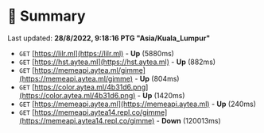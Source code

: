 # 📖 Summary
Last updated: **28/8/2022, 9:18:16 PTG "Asia/Kuala_Lumpur"**

- `GET` [https://lilr.ml](https://lilr.ml) - **Up** (5880ms)
- `GET` [https://hst.aytea.ml](https://hst.aytea.ml) - **Up** (882ms)
- `GET` [https://memeapi.aytea.ml/gimme](https://memeapi.aytea.ml/gimme) - **Up** (804ms)
- `GET` [https://color.aytea.ml/4b31d6.png](https://color.aytea.ml/4b31d6.png) - **Up** (1420ms)
- `GET` [https://memeapi.aytea.ml](https://memeapi.aytea.ml) - **Up** (240ms)
- `GET` [https://memeapi.aytea14.repl.co/gimme](https://memeapi.aytea14.repl.co/gimme) - **Down** (120013ms)
